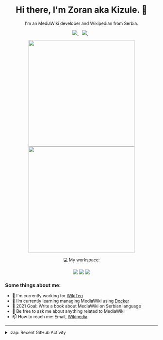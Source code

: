 <h1 align="center">
Hi there, I'm Zoran aka Kizule. 👋
</h1>

<p align="center">
I'm an MediaWiki developer and Wikipedian from Serbia.
</p>

<p align="center">

  <a href="https://www.linkedin.com/in/zoran-dori-85707a216/">
    <img src="https://img.shields.io/badge/linkedin-%230077B5.svg?&style=for-the-badge&logo=linkedin&logoColor=white" />
  </a>&nbsp;&nbsp;
  <a href="https://instagram.com/iamkizule">
    <img src="https://img.shields.io/badge/instagram-%23E4405F.svg?&style=for-the-badge&logo=instagram&logoColor=white" />        
  </a>&nbsp;&nbsp;

</p>

<p align='center'>
  <a href="#"><img src="https://github-readme-stats.vercel.app/api?username=kizule&show_icons=true&count_private=true&theme=dark" width="350"></a>
  <br>
  <a href="#"><img src="https://github-readme-stats.vercel.app/api/top-langs/?username=kizule&count_private=true&theme=dark" width="350"></a>
</p>

<p align="center">
  💻 My workspace:<br/><br/>
  <img src="https://img.shields.io/badge/windows-%230078D6.svg?&style=for-the-badge&logo=windows&logoColor=white" />
  <img src="https://img.shields.io/badge/amd-ryzen%20%205%203500u-%230071C5.svg?&style=for-the-badge&logo=amd&logoColor=white" />
  <img src="https://img.shields.io/badge/RAM-8GB-%230071C5.svg?&style=for-the-badge&logoColor=white" />
</p>

### Some things about me:

* 💼 I'm currently working for [WikiTeq](https://wikiteq.com)
* 🌱 I’m currently learning managing MediaWiki using [Docker](https://docker.com)
* 🥅 2021 Goal: Write a book about MediaWiki on Serbian language
* 💬 Be free to ask me about anything related to MediaWiki
* 📫 How to reach me: Email, [Wikipedia](https://en.wikipedia.org/wiki/User_talk:Kizule)

---
<details>
  <summary>:zap: Recent GitHub Activity</summary>

<!--RECENT_ACTIVITY:start-->
1. 🎉 Merged PR [#23](https://github.com/kizule/hacktoberfest-2021/pull/23) in [kizule/hacktoberfest-2021](https://github.com/kizule/hacktoberfest-2021)
2. 🎉 Merged PR [#22](https://github.com/kizule/hacktoberfest-2021/pull/22) in [kizule/hacktoberfest-2021](https://github.com/kizule/hacktoberfest-2021)
3. 🎉 Merged PR [#21](https://github.com/kizule/hacktoberfest-2021/pull/21) in [kizule/hacktoberfest-2021](https://github.com/kizule/hacktoberfest-2021)
4. 🎉 Merged PR [#20](https://github.com/kizule/hacktoberfest-2021/pull/20) in [kizule/hacktoberfest-2021](https://github.com/kizule/hacktoberfest-2021)
5. 🎉 Merged PR [#19](https://github.com/kizule/hacktoberfest-2021/pull/19) in [kizule/hacktoberfest-2021](https://github.com/kizule/hacktoberfest-2021)
<!--RECENT_ACTIVITY:end-->
<!--RECENT_ACTIVITY:last_update-->
Last Updated: Saturday, October 2nd, 2021, 12:57:09 AM
<!--RECENT_ACTIVITY:last_update_end-->

</details>
